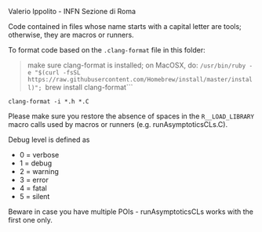 Valerio Ippolito - INFN Sezione di Roma

Code contained in files whose name starts with a capital letter are tools; otherwise, they are macros or runners.

To format code based on the `.clang-format` file in this folder:

> make sure clang-format is installed; on MacOSX, do:
> ```/usr/bin/ruby -e "$(curl -fsSL https://raw.githubusercontent.com/Homebrew/install/master/install)"; ```brew install clang-format```

```clang-format -i *.h *.C```

Please make sure you restore the absence of spaces in the `R__LOAD_LIBRARY` macro calls used by macros or runners (e.g. runAsymptoticsCLs.C).

Debug level is defined as
  * 0 = verbose
  * 1 = debug
  * 2 = warning
  * 3 = error
  * 4 = fatal
  * 5 = silent

Beware in case you have multiple POIs - runAsymptoticsCLs works with the first one only.

